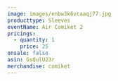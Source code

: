 ```yaml
---
image: images/enbw3k6vcaaqj77.jpg
producttype: Sleeves
eventName: Air Comiket 2
pricings:
  - quantity: 1
    price: 25
onsale: false
asin: GsQulU23r
merchandise: comiket
---
```


